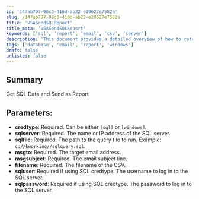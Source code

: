 ```yaml
---
id: '147ab797-98c3-410d-ab22-e29627e7582a'
slug: /147ab797-98c3-410d-ab22-e29627e7582a
title: 'VSASendSQLReport'
title_meta: 'VSASendSQLReport'
keywords: ['sql', 'report', 'email', 'csv', 'server']
description: 'This document provides a detailed overview of how to retrieve SQL data and send it as a report via email. It outlines the necessary parameters, including credential types, SQL server details, and email configurations required for successful execution.'
tags: ['database', 'email', 'report', 'windows']
draft: false
unlisted: false
---
```


## Summary

Get SQL Data and Send as Report  

## Parameters:

- **credtype**: Required. Can be either `[sql]` or `[windows]`.  
- **sqlserver**: Required. The name or IP address of the SQL server.  
- **sqlfile**: Required. The path to the query file to run. Example: `c://kworking//sqlquery.sql`.  
- **msgto**: Required. The target email address.  
- **msgsubject**: Required. The email subject line.  
- **filename**: Required. The filename of the CSV.  
- **sqluser**: Required if using SQL credtype. The username to log in to the SQL server.  
- **sqlpassword**: Required if using SQL credtype. The password to log in to the SQL server.  
